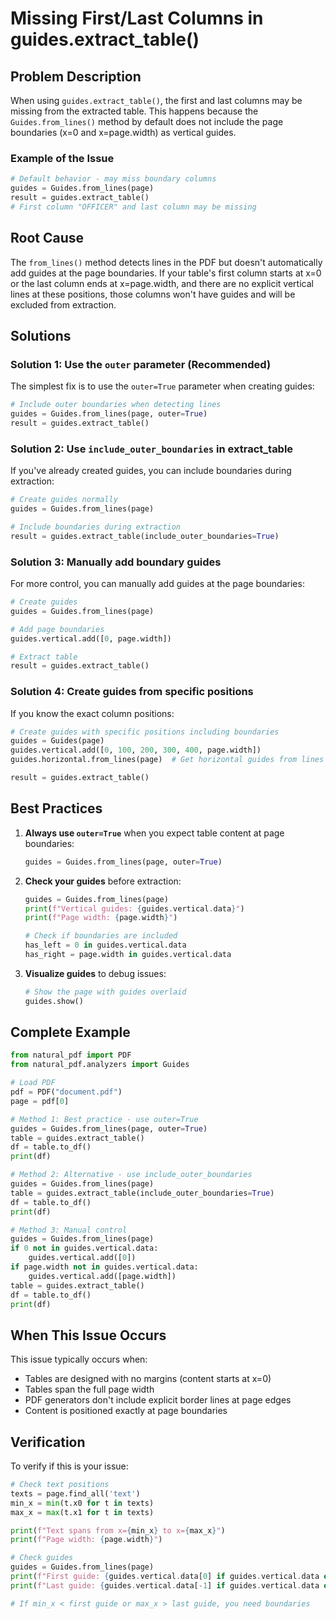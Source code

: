 # Missing First/Last Columns in guides.extract_table()

## Problem Description

When using `guides.extract_table()`, the first and last columns may be missing from the extracted table. This happens because the `Guides.from_lines()` method by default does not include the page boundaries (x=0 and x=page.width) as vertical guides.

### Example of the Issue

```python
# Default behavior - may miss boundary columns
guides = Guides.from_lines(page)
result = guides.extract_table()
# First column "OFFICER" and last column may be missing
```

## Root Cause

The `from_lines()` method detects lines in the PDF but doesn't automatically add guides at the page boundaries. If your table's first column starts at x=0 or the last column ends at x=page.width, and there are no explicit vertical lines at these positions, those columns won't have guides and will be excluded from extraction.

## Solutions

### Solution 1: Use the `outer` parameter (Recommended)

The simplest fix is to use the `outer=True` parameter when creating guides:

```python
# Include outer boundaries when detecting lines
guides = Guides.from_lines(page, outer=True)
result = guides.extract_table()
```

### Solution 2: Use `include_outer_boundaries` in extract_table

If you've already created guides, you can include boundaries during extraction:

```python
# Create guides normally
guides = Guides.from_lines(page)

# Include boundaries during extraction
result = guides.extract_table(include_outer_boundaries=True)
```

### Solution 3: Manually add boundary guides

For more control, you can manually add guides at the page boundaries:

```python
# Create guides
guides = Guides.from_lines(page)

# Add page boundaries
guides.vertical.add([0, page.width])

# Extract table
result = guides.extract_table()
```

### Solution 4: Create guides from specific positions

If you know the exact column positions:

```python
# Create guides with specific positions including boundaries
guides = Guides(page)
guides.vertical.add([0, 100, 200, 300, 400, page.width])
guides.horizontal.from_lines(page)  # Get horizontal guides from lines

result = guides.extract_table()
```

## Best Practices

1. **Always use `outer=True`** when you expect table content at page boundaries:
   ```python
   guides = Guides.from_lines(page, outer=True)
   ```

2. **Check your guides** before extraction:
   ```python
   guides = Guides.from_lines(page)
   print(f"Vertical guides: {guides.vertical.data}")
   print(f"Page width: {page.width}")

   # Check if boundaries are included
   has_left = 0 in guides.vertical.data
   has_right = page.width in guides.vertical.data
   ```

3. **Visualize guides** to debug issues:
   ```python
   # Show the page with guides overlaid
   guides.show()
   ```

## Complete Example

```python
from natural_pdf import PDF
from natural_pdf.analyzers import Guides

# Load PDF
pdf = PDF("document.pdf")
page = pdf[0]

# Method 1: Best practice - use outer=True
guides = Guides.from_lines(page, outer=True)
table = guides.extract_table()
df = table.to_df()
print(df)

# Method 2: Alternative - use include_outer_boundaries
guides = Guides.from_lines(page)
table = guides.extract_table(include_outer_boundaries=True)
df = table.to_df()
print(df)

# Method 3: Manual control
guides = Guides.from_lines(page)
if 0 not in guides.vertical.data:
    guides.vertical.add([0])
if page.width not in guides.vertical.data:
    guides.vertical.add([page.width])
table = guides.extract_table()
df = table.to_df()
print(df)
```

## When This Issue Occurs

This issue typically occurs when:
- Tables are designed with no margins (content starts at x=0)
- Tables span the full page width
- PDF generators don't include explicit border lines at page edges
- Content is positioned exactly at page boundaries

## Verification

To verify if this is your issue:

```python
# Check text positions
texts = page.find_all('text')
min_x = min(t.x0 for t in texts)
max_x = max(t.x1 for t in texts)

print(f"Text spans from x={min_x} to x={max_x}")
print(f"Page width: {page.width}")

# Check guides
guides = Guides.from_lines(page)
print(f"First guide: {guides.vertical.data[0] if guides.vertical.data else 'None'}")
print(f"Last guide: {guides.vertical.data[-1] if guides.vertical.data else 'None'}")

# If min_x < first guide or max_x > last guide, you need boundaries
```
